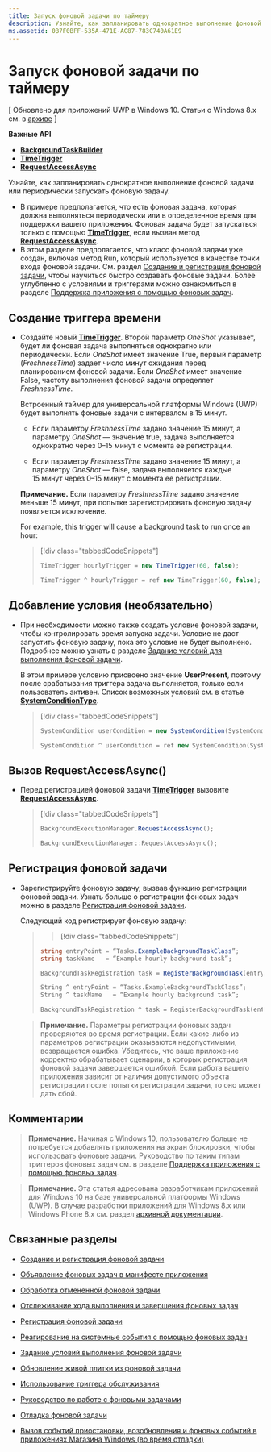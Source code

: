 ```yaml
---
title: Запуск фоновой задачи по таймеру
description: Узнайте, как запланировать однократное выполнение фоновой задачи или периодически запускать фоновую задачу.
ms.assetid: 0B7F0BFF-535A-471E-AC87-783C740A61E9
---
```


# Запуск фоновой задачи по таймеру


\[ Обновлено для приложений UWP в Windows 10. Статьи о Windows 8.x см. в [архиве](http://go.microsoft.com/fwlink/p/?linkid=619132) \]


**Важные API**

-   [**BackgroundTaskBuilder**](https://msdn.microsoft.com/library/windows/apps/br224768)
-   [**TimeTrigger**](https://msdn.microsoft.com/library/windows/apps/br224843)
-   [**RequestAccessAsync**](https://msdn.microsoft.com/library/windows/apps/hh700494)

Узнайте, как запланировать однократное выполнение фоновой задачи или периодически запускать фоновую задачу.

-   В примере предполагается, что есть фоновая задача, которая должна выполняться периодически или в определенное время для поддержки вашего приложения. Фоновая задача будет запускаться только с помощью [**TimeTrigger**](https://msdn.microsoft.com/library/windows/apps/br224843), если вызван метод [**RequestAccessAsync**](https://msdn.microsoft.com/library/windows/apps/hh700485).
-   В этом разделе предполагается, что класс фоновой задачи уже создан, включая метод Run, который используется в качестве точки входа фоновой задачи. См. раздел [Создание и регистрация фоновой задачи](create-and-register-a-background-task.md), чтобы научиться быстро создавать фоновые задачи. Более углубленно с условиями и триггерами можно ознакомиться в разделе [Поддержка приложения с помощью фоновых задач](support-your-app-with-background-tasks.md).

## Создание триггера времени


-   Создайте новый [**TimeTrigger**](https://msdn.microsoft.com/library/windows/apps/br224843). Второй параметр *OneShot* указывает, будет ли фоновая задача выполняться однократно или периодически. Если *OneShot* имеет значение True, первый параметр (*FreshnessTime*) задает число минут ожидания перед планированием фоновой задачи. Если *OneShot* имеет значение False, частоту выполнения фоновой задачи определяет *FreshnessTime*.

    Встроенный таймер для универсальной платформы Windows (UWP) будет выполнять фоновые задачи с интервалом в 15 минут.

    -   Если параметру *FreshnessTime* задано значение 15 минут, а параметру *OneShot* — значение true, задача выполняется однократно через 0–15 минут с момента ее регистрации.

    -   Если параметру *FreshnessTime* задано значение 15 минут, а параметру *OneShot* — false, задача выполняется каждые 15 минут через 0–15 минут с момента ее регистрации.

    **Примечание.**  Если параметру *FreshnessTime* задано значение меньше 15 минут, при попытке зарегистрировать фоновую задачу появляется исключение.

     

    For example, this trigger will cause a background task to run once an hour:

    > [!div class="tabbedCodeSnippets"]
    > ```cs
    > TimeTrigger hourlyTrigger = new TimeTrigger(60, false);
    > ```
    > ```cpp
    > TimeTrigger ^ hourlyTrigger = ref new TimeTrigger(60, false);
    > ```

## Добавление условия (необязательно)


-   При необходимости можно также создать условие фоновой задачи, чтобы контролировать время запуска задачи. Условие не даст запустить фоновую задачу, пока это условие не будет выполнено. Подробнее можно узнать в разделе [Задание условий для выполнения фоновой задачи](set-conditions-for-running-a-background-task.md).

    В этом примере условию присвоено значение **UserPresent**, поэтому после срабатывания триггера задача выполняется, только если пользователь активен. Список возможных условий см. в статье [**SystemConditionType**](https://msdn.microsoft.com/library/windows/apps/br224835).

    > [!div class="tabbedCodeSnippets"]
    > ```cs
    > SystemCondition userCondition = new SystemCondition(SystemConditionType.UserPresent);
    > ```
    > ```cpp
    > SystemCondition ^ userCondition = ref new SystemCondition(SystemConditionType::UserPresent)
    > ```

##  Вызов RequestAccessAsync()


-   Перед регистрацией фоновой задачи [**TimeTrigger**](https://msdn.microsoft.com/library/windows/apps/br224843) вызовите [**RequestAccessAsync**](https://msdn.microsoft.com/library/windows/apps/hh700494).

    > [!div class="tabbedCodeSnippets"]
    > ```cs
    > BackgroundExecutionManager.RequestAccessAsync();
    > ```
    > ```cpp
    > BackgroundExecutionManager::RequestAccessAsync();
    > ```

## Регистрация фоновой задачи


-   Зарегистрируйте фоновую задачу, вызвав функцию регистрации фоновой задачи. Узнать больше о регистрации фоновых задач можно в разделе [Регистрация фоновой задачи](register-a-background-task.md).

    Следующий код регистрирует фоновую задачу:

    > > [!div class="tabbedCodeSnippets"]
    > ```cs
    > string entryPoint = “Tasks.ExampleBackgroundTaskClass”;
    > string taskName   = “Example hourly background task”;
    > 
    > BackgroundTaskRegistration task = RegisterBackgroundTask(entryPoint, taskName, hourlyTrigger, userCondition);
    > ```
    > ```cpp
    > String ^ entryPoint = “Tasks.ExampleBackgroundTaskClass”;
    > String ^ taskName   = “Example hourly background task”;
    > 
    > BackgroundTaskRegistration ^ task = RegisterBackgroundTask(entryPoint, taskName, hourlyTrigger, userCondition);
    > ```
    
    > **Примечание.**  Параметры регистрации фоновых задач проверяются во время регистрации. Если какие-либо из параметров регистрации оказываются недопустимыми, возвращается ошибка. Убедитесь, что ваше приложение корректно обрабатывает сценарии, в которых регистрация фоновой задачи завершается ошибкой. Если работа вашего приложения зависит от наличия допустимого объекта регистрации после попытки регистрации задачи, то оно может дать сбой.

   
## Комментарии

> **Примечание.**  Начиная c Windows 10, пользователю больше не потребуется добавлять приложения на экран блокировки, чтобы использовать фоновые задачи. Руководство по таким типам триггеров фоновых задач см. в разделе [Поддержка приложения с помощью фоновых задач](support-your-app-with-background-tasks.md).

> **Примечание.**  Эта статья адресована разработчикам приложений для Windows 10 на базе универсальной платформы Windows (UWP). В случае разработки приложений для Windows 8.x или Windows Phone 8.x см. раздел [архивной документации](http://go.microsoft.com/fwlink/p/?linkid=619132).


## Связанные разделы


* [Создание и регистрация фоновой задачи](create-and-register-a-background-task.md)
* [Объявление фоновых задач в манифесте приложения](declare-background-tasks-in-the-application-manifest.md)
* [Обработка отмененной фоновой задачи](handle-a-cancelled-background-task.md)
* [Отслеживание хода выполнения и завершения фоновых задач](monitor-background-task-progress-and-completion.md)
* [Регистрация фоновой задачи](register-a-background-task.md)
* [Реагирование на системные события с помощью фоновых задач](respond-to-system-events-with-background-tasks.md)
* [Задание условий выполнения фоновой задачи](set-conditions-for-running-a-background-task.md)
* [Обновление живой плитки из фоновой задачи](update-a-live-tile-from-a-background-task.md)
* [Использование триггера обслуживания](use-a-maintenance-trigger.md)
* [Руководство по работе с фоновыми задачами](guidelines-for-background-tasks.md)

* [Отладка фоновой задачи](debug-a-background-task.md)
* [Вызов событий приостановки, возобновления и фоновых событий в приложениях Магазина Windows (во время отладки)](http://go.microsoft.com/fwlink/p/?linkid=254345)

 

 





<!--HONumber=Mar16_HO1-->


